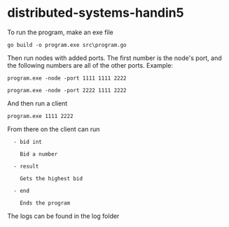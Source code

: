 # distributed-systems-handin5

To run the program, make an exe file

```go build -o program.exe src\program.go```

Then run nodes with added ports. The first number is the node's port, and the following numbers are all of the other ports. Example:

```program.exe -node -port 1111 1111 2222```

```program.exe -node -port 2222 1111 2222```


And then run a client

```program.exe 1111 2222```

From there on the client can run 
```
  - bid int

    Bid a number

  - result

    Gets the highest bid

  - end

    Ends the program

```
The logs can be found in the log folder
